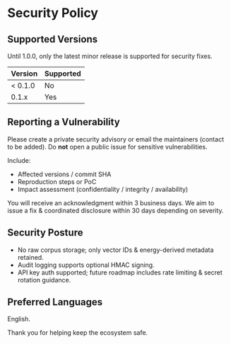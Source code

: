 # Security Policy

## Supported Versions
Until 1.0.0, only the latest minor release is supported for security fixes.

| Version | Supported |
|---------|-----------|
| < 0.1.0 | No        |
| 0.1.x   | Yes       |

## Reporting a Vulnerability
Please create a private security advisory or email the maintainers (contact to be added). Do **not** open a public issue for sensitive vulnerabilities.

Include:
- Affected versions / commit SHA
- Reproduction steps or PoC
- Impact assessment (confidentiality / integrity / availability)

You will receive an acknowledgment within 3 business days. We aim to issue a fix & coordinated disclosure within 30 days depending on severity.

## Security Posture
- No raw corpus storage; only vector IDs & energy-derived metadata retained.
- Audit logging supports optional HMAC signing.
- API key auth supported; future roadmap includes rate limiting & secret rotation guidance.

## Preferred Languages
English.

Thank you for helping keep the ecosystem safe.
